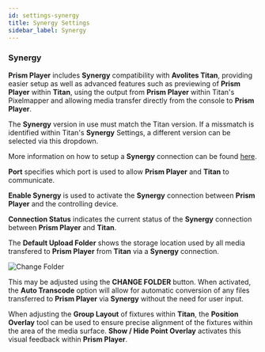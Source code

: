 ```yaml
---
id: settings-synergy
title: Synergy Settings
sidebar_label: Synergy
---
```


### Synergy

**Prism Player** includes **Synergy** compatibility with **Avolites Titan**, providing easier setup as well as advanced features such as previewing of **Prism Player** within **Titan**, using the output from **Prism Player** within Titan's Pixelmapper and allowing media transfer directly from the console to **Prism Player**.

The **Synergy** version in use must match the Titan version. If a missmatch is identified within Titan's **Synergy** Settings, a different version can be selected via this dropdown.

More information on how to setup a **Synergy** connection can be found [here](../../../../docs/synergy).

**Port** specifies which port is used to allow **Prism Player** and **Titan** to communicate.

**Enable Synergy** is used to activate the **Synergy** connection between **Prism Player** and the controlling device.

**Connection Status** indicates the current status of the **Synergy** connection between **Prism Player** and **Titan**.

The **Default Upload Folder** shows the storage location used by all media transfered to **Prism Player** from **Titan** via a **Synergy** connection.

![Change Folder](/prismdocs/images/change_folder.png)

This may be adjusted using the **CHANGE FOLDER** button.
When activated, the **Auto Transcode** option will allow for automatic conversion of any files transferred to **Prism Player** via **Synergy** without the need for user input.

When adjusting the **Group Layout** of fixtures within **Titan**, the **Position Overlay** tool can be used to ensure precise alignment of the fixtures within the area of the media surface. **Show / Hide Point Overlay** activates this visual feedback within **Prism Player**.

